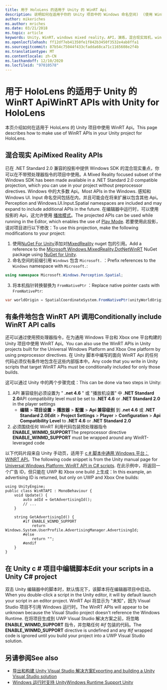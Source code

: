 ```yaml
---
title: 用于 HoloLens 的适用于 Unity 的 WinRT Api
description: 说明如何在适用于你的 Unity 项目中的 Windows 命名空间)  (使用 WinRT Api。
author: mikeriches
ms.author: mriches
ms.date: 03/21/2018
ms.topic: article
keywords: Unity，WinRT，windows mixed reality，API，演练，混合现实耳机，windows mixed reality 耳机，虚拟现实耳机，混合现实 Api
ms.openlocfilehash: ff12df7eb41350fe1f842b3450f3532e4ab8ffa1
ms.sourcegitcommit: 87b54c75044f433cfadda68ca71c1165608e2f4b
ms.translationtype: MT
ms.contentlocale: zh-CN
ms.lasthandoff: 12/10/2020
ms.locfileid: "97010578"
---
```

# <a name="winrt-apis-with-unity-for-hololens"></a><span data-ttu-id="2974b-104">用于 HoloLens 的适用于 Unity 的 WinRT Api</span><span class="sxs-lookup"><span data-stu-id="2974b-104">WinRT APIs with Unity for HoloLens</span></span>

<span data-ttu-id="2974b-105">本页介绍如何在适用于 HoloLens 的 Unity 项目中使用 WinRT Api。</span><span class="sxs-lookup"><span data-stu-id="2974b-105">This page describes how to make use of WinRT APIs in your Unity project for HoloLens.</span></span>

## <a name="mixed-reality-apis"></a><span data-ttu-id="2974b-106">混合现实 Api</span><span class="sxs-lookup"><span data-stu-id="2974b-106">Mixed Reality APIs</span></span>

<span data-ttu-id="2974b-107">已在 .NET Standard 2.0 兼容的投影中提供 Windows SDK 的混合现实重点，你可以在不带预处理器指令的项目中使用。</span><span class="sxs-lookup"><span data-stu-id="2974b-107">A Mixed Reality focused subset of the Windows SDK has been made available in a .NET Standard 2.0 compatible projection, which you can use in your project without preprocessor directives.</span></span> <span data-ttu-id="2974b-108">Windows 中的大多数 Api。</span><span class="sxs-lookup"><span data-stu-id="2974b-108">Most APIs in the Windows.</span></span> <span data-ttu-id="2974b-109">感知和 Windows UI. Input 命名空间包括在内，并且可能会在将来扩展以包含其他 Api。</span><span class="sxs-lookup"><span data-stu-id="2974b-109">Perception and Windows.UI.Input.Spatial namespaces are included and may expand to include additional APIs in the future.</span></span> <span data-ttu-id="2974b-110">在编辑器中运行时，可以使用投影的 Api，这允许使用 [播放模式](https://docs.microsoft.com//windows/mixed-reality/unity-play-mode)。</span><span class="sxs-lookup"><span data-stu-id="2974b-110">The projected APIs can be used while running in the Editor, which enables the use of [Play Mode](https://docs.microsoft.com//windows/mixed-reality/unity-play-mode).</span></span> <span data-ttu-id="2974b-111">若要使用此投影，请对项目进行以下修改：</span><span class="sxs-lookup"><span data-stu-id="2974b-111">To use this projection, make the following modifications to your project:</span></span>

1) <span data-ttu-id="2974b-112">使用[NuGet For Unity](https://github.com/GlitchEnzo/NuGetForUnity)添加对[MixedReality](https://www.nuget.org/packages/Microsoft.Windows.MixedReality.DotNetWinRT) nuget 包的引用。</span><span class="sxs-lookup"><span data-stu-id="2974b-112">Add a reference to the [Microsoft.Windows.MixedReality.DotNetWinRT](https://www.nuget.org/packages/Microsoft.Windows.MixedReality.DotNetWinRT) NuGet package using [NuGet for Unity](https://github.com/GlitchEnzo/NuGetForUnity).</span></span>
2) <span data-ttu-id="2974b-113">命名空间的前缀引用 `Windows` 包含 `Microsoft.` ：</span><span class="sxs-lookup"><span data-stu-id="2974b-113">Prefix references to the `Windows` namespace with `Microsoft.`:</span></span>
```cs
using namespace Microsoft.Windows.Perception.Spatial;
```
3) <span data-ttu-id="2974b-114">将本机指针转换替换为 `FromNativePtr` ：</span><span class="sxs-lookup"><span data-stu-id="2974b-114">Replace native pointer casts with `FromNativePtr`:</span></span>
```cs
var worldOrigin = SpatialCoordinateSystem.FromNativePtr(unityWorldOriginPtr);
```

## <a name="conditionally-include-winrt-api-calls"></a><span data-ttu-id="2974b-115">有条件地包含 WinRT API 调用</span><span class="sxs-lookup"><span data-stu-id="2974b-115">Conditionally include WinRT API calls</span></span>

<span data-ttu-id="2974b-116">还可以通过使用预处理器指令，在为通用 Windows 平台和 Xbox one 平台构建的 Unity 项目中使用 WinRT Api。</span><span class="sxs-lookup"><span data-stu-id="2974b-116">You can also use the WinRT APIs in Unity projects built for the Universal Windows Platform and Xbox One platform by using preprocessor directives.</span></span> <span data-ttu-id="2974b-117">在 Unity 脚本中编写的面向 WinRT Api 的任何代码必须仅有条件地包含在这些内部版本中。</span><span class="sxs-lookup"><span data-stu-id="2974b-117">Any code that you write in Unity scripts that target WinRT APIs must be conditionally included for only those builds.</span></span> 

<span data-ttu-id="2974b-118">这可以通过 Unity 中的两个步骤完成：</span><span class="sxs-lookup"><span data-stu-id="2974b-118">This can be done via two steps in Unity:</span></span>
1) <span data-ttu-id="2974b-119">API 兼容级别必须设置为 " **.net 4.6** " 或 "播放机设置" 中 **.NET Standard 2.0**</span><span class="sxs-lookup"><span data-stu-id="2974b-119">API compatibility level must be set to **.NET 4.6** or **.NET Standard 2.0** in the player settings</span></span>
    - <span data-ttu-id="2974b-120">**编辑**  > **项目设置**  > **播放器**  > **配置**  > **Api 兼容级别** 到 **.net 4.6** 或 **.NET Standard 2.0**</span><span class="sxs-lookup"><span data-stu-id="2974b-120">**Edit** > **Project Settings** > **Player** > **Configuration** > **Api Compatibility Level** to **.NET 4.6** or **.NET Standard 2.0**</span></span>
2) <span data-ttu-id="2974b-121">必须围绕任何 WinRT 利用代码包装预处理器指令 **ENABLE_WINMD_SUPPORT**</span><span class="sxs-lookup"><span data-stu-id="2974b-121">The preprocessor directive **ENABLE_WINMD_SUPPORT** must be wrapped around any WinRT-leveraged code</span></span>

<span data-ttu-id="2974b-122">以下代码片段来自 Unity 手动页，适用于 [c # 脚本中通用 Windows 平台： WINRT API](https://docs.unity3d.com/Manual/windowsstore-scripts.html)。</span><span class="sxs-lookup"><span data-stu-id="2974b-122">The following code snippet is from the Unity manual page for [Universal Windows Platform: WinRT API in C# scripts](https://docs.unity3d.com/Manual/windowsstore-scripts.html).</span></span> <span data-ttu-id="2974b-123">在此示例中，将返回一个广告 ID，但只能在 UWP 和 Xbox one build 上生成：</span><span class="sxs-lookup"><span data-stu-id="2974b-123">In this example, an advertising ID is returned, but only on UWP and Xbox One builds:</span></span>

```
using UnityEngine;
public class WinRTAPI : MonoBehaviour {
    void Update() {
        auto adId = GetAdvertisingId();
        // ...
    }

    string GetAdvertisingId() {
        #if ENABLE_WINMD_SUPPORT
            return Windows.System.UserProfile.AdvertisingManager.AdvertisingId;
        #else
            return "";
        #endif
    }
}
```

## <a name="edit-your-scripts-in-a-unity-c-project"></a><span data-ttu-id="2974b-124">在 Unity c # 项目中编辑脚本</span><span class="sxs-lookup"><span data-stu-id="2974b-124">Edit your scripts in a Unity C# project</span></span>

<span data-ttu-id="2974b-125">双击 Unity 编辑器中的脚本时，默认情况下，该脚本将在编辑器项目中启动。</span><span class="sxs-lookup"><span data-stu-id="2974b-125">When you double-click a script in the Unity editor, it will by default launch your script in an editor project.</span></span> <span data-ttu-id="2974b-126">WinRT Api 将显示为 "未知"，因为 Visual Studio 项目不引用 Windows 运行时。</span><span class="sxs-lookup"><span data-stu-id="2974b-126">The WinRT APIs will appear to be unknown because the Visual Studio project doesn't reference the Windows Runtime.</span></span> <span data-ttu-id="2974b-127">在将项目生成到 UWP Visual Studio 解决方案之前，将忽略 **ENABLE_WINMD_SUPPORT** 指令，并忽略任何 *#if* 包装的代码。</span><span class="sxs-lookup"><span data-stu-id="2974b-127">The **ENABLE_WINMD_SUPPORT** directive is undefined and any *#if* wrapped code is ignored until you build your project into a UWP Visual Studio solution.</span></span>

## <a name="see-also"></a><span data-ttu-id="2974b-128">另请参阅</span><span class="sxs-lookup"><span data-stu-id="2974b-128">See also</span></span>
* [<span data-ttu-id="2974b-129">导出和构建 Unity Visual Studio 解决方案</span><span class="sxs-lookup"><span data-stu-id="2974b-129">Exporting and building a Unity Visual Studio solution</span></span>](exporting-and-building-a-unity-visual-studio-solution.md)
* [<span data-ttu-id="2974b-130">Windows 运行时支持 Unity</span><span class="sxs-lookup"><span data-stu-id="2974b-130">Windows Runtime Support Unity</span></span>](https://docs.unity3d.com/Manual/IL2CPP-WindowsRuntimeSupport.html)
